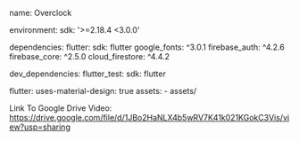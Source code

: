 name: Overclock

environment:
  sdk: '>=2.18.4 <3.0.0'

dependencies:
  flutter:
    sdk: flutter
  google_fonts: ^3.0.1
  firebase_auth: ^4.2.6
  firebase_core: ^2.5.0
  cloud_firestore: ^4.4.2

dev_dependencies:
  flutter_test:
    sdk: flutter

flutter:
  uses-material-design: true
  assets:
    - assets/

Link To Google Drive Video: https://drive.google.com/file/d/1JBo2HaNLX4b5wRV7K41k021KGokC3Vis/view?usp=sharing
